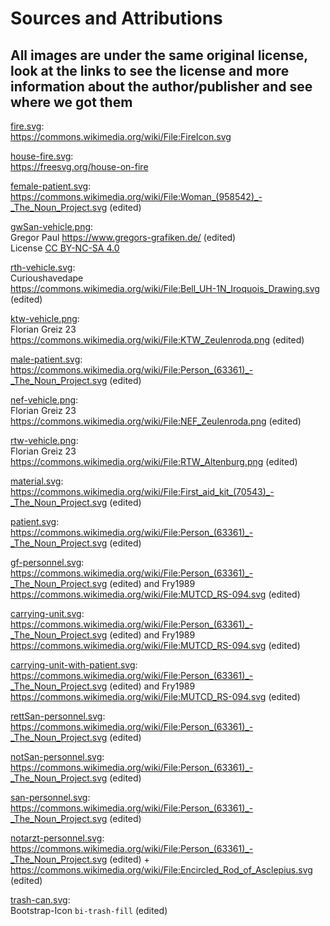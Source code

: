# Sources and Attributions

## All images are under the same original license, look at the links to see the license and more information about the author/publisher and see where we got them

[fire.svg](fire.svg):  
<https://commons.wikimedia.org/wiki/File:FireIcon.svg>

[house-fire.svg](house-fire.svg):  
<https://freesvg.org/house-on-fire>

[female-patient.svg](female-patient.svg):  
<https://commons.wikimedia.org/wiki/File:Woman_(958542)_-_The_Noun_Project.svg> (edited)

[gwSan-vehicle.png](gwSan-vehicle.png):  
Gregor Paul <https://www.gregors-grafiken.de/> (edited)  
License [CC BY-NC-SA 4.0](https://creativecommons.org/licenses/by-nc-sa/4.0/deed.de)

[rth-vehicle.svg](rth-vehicle.svg):  
Curioushavedape  
<https://commons.wikimedia.org/wiki/File:Bell_UH-1N_Iroquois_Drawing.svg> (edited)

[ktw-vehicle.png](ktw-vehicle.png):  
Florian Greiz 23  
<https://commons.wikimedia.org/wiki/File:KTW_Zeulenroda.png> (edited)

[male-patient.svg](male-patient.svg):  
<https://commons.wikimedia.org/wiki/File:Person_(63361)_-_The_Noun_Project.svg> (edited)

[nef-vehicle.png](nef-vehicle.png):  
Florian Greiz 23  
<https://commons.wikimedia.org/wiki/File:NEF_Zeulenroda.png> (edited)

[rtw-vehicle.png](rtw-vehicle.png):  
Florian Greiz 23  
<https://commons.wikimedia.org/wiki/File:RTW_Altenburg.png> (edited)

[material.svg](material.svg):  
<https://commons.wikimedia.org/wiki/File:First_aid_kit_(70543)_-_The_Noun_Project.svg> (edited)

[patient.svg](patient.svg):  
<https://commons.wikimedia.org/wiki/File:Person_(63361)_-_The_Noun_Project.svg> (edited)

[gf-personnel.svg](gf-personnel.svg):  
<https://commons.wikimedia.org/wiki/File:Person_(63361)_-_The_Noun_Project.svg> (edited)
and Fry1989  
<https://commons.wikimedia.org/wiki/File:MUTCD_RS-094.svg> (edited)

[carrying-unit.svg](carrying-unit.svg):  
<https://commons.wikimedia.org/wiki/File:Person_(63361)_-_The_Noun_Project.svg> (edited)
and Fry1989  
<https://commons.wikimedia.org/wiki/File:MUTCD_RS-094.svg> (edited)

[carrying-unit-with-patient.svg](carrying-unit.svg):  
<https://commons.wikimedia.org/wiki/File:Person_(63361)_-_The_Noun_Project.svg> (edited)
and Fry1989  
<https://commons.wikimedia.org/wiki/File:MUTCD_RS-094.svg> (edited)

[rettSan-personnel.svg](rettSan-personnel.svg):  
<https://commons.wikimedia.org/wiki/File:Person_(63361)_-_The_Noun_Project.svg> (edited)

[notSan-personnel.svg](notSan-personnel.svg):  
<https://commons.wikimedia.org/wiki/File:Person_(63361)_-_The_Noun_Project.svg> (edited)

[san-personnel.svg](san-personnel.svg):  
<https://commons.wikimedia.org/wiki/File:Person_(63361)_-_The_Noun_Project.svg> (edited)

[notarzt-personnel.svg](notarzt-personnel.svg):  
<https://commons.wikimedia.org/wiki/File:Person_(63361)_-_The_Noun_Project.svg> (edited) + <https://commons.wikimedia.org/wiki/File:Encircled_Rod_of_Asclepius.svg> (edited)

[trash-can.svg](trash-can.svg):  
Bootstrap-Icon `bi-trash-fill` (edited)
